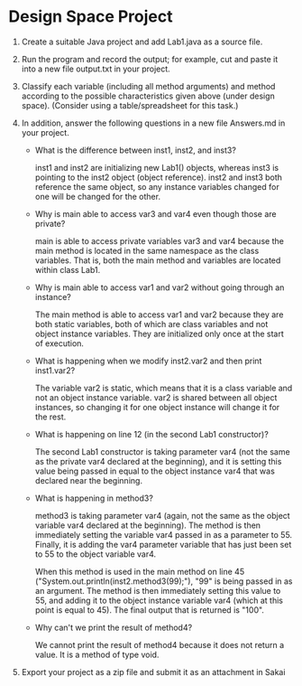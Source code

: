 # Design Space Project

1. Create a suitable Java project and add Lab1.java as a source file.

2. Run the program and record the output; for example, cut and paste it into a new file output.txt in your project.

3. Classify each variable (including all method arguments) and method according to the possible characteristics given above (under design space). (Consider using a table/spreadsheet for this task.)

4. In addition, answer the following questions in a new file Answers.md in your project.
   * What is the difference between inst1, inst2, and inst3?
        
        inst1 and inst2 are initializing new Lab1() objects, whereas inst3 is pointing
        to the inst2 object (object reference). inst2 and inst3 both reference the same object, so any instance variables changed
        for one will be changed for the other.
        
   * Why is main able to access var3 and var4 even though those are private?
   
        main is able to access private variables var3 and var4 because the main method is located in the same namespace as 
        the class variables. That is, both the main method and variables are located within class Lab1.
        
   * Why is main able to access var1 and var2 without going through an instance?
   
        The main method is able to access var1 and var2 because they are both static variables, both of which are class variables and not 
        object instance variables. They are initialized only once at the start of execution.
        
   * What is happening when we modify inst2.var2 and then print inst1.var2?
   
        The variable var2 is static, which means that it is a class variable and not an object instance variable. var2 is shared between all object instances,
        so changing it for one object instance will change it for the rest.
        
   *    What is happening on line 12 (in the second Lab1 constructor)?
   
        The second Lab1 constructor is taking parameter var4 (not the same as the private var4 declared at the beginning), and it is setting this value being passed in equal to
        the object instance var4 that was declared near the beginning.
        
   * What is happening in method3?
   
        method3 is taking parameter var4 (again, not the same as the object variable var4 declared at the beginning). The method is then immediately setting the variable var4 passed
        in as a parameter to 55. Finally, it is adding the var4 parameter variable that has just been set to 55 to the object variable var4.
        
        When this method is used in the main method on line 45 ("System.out.println(inst2.method3(99);"), "99" is being passed in as an argument. The method is then immediately
        setting this value to 55, and adding it to the object instance variable var4 (which at this point is equal to 45). The final output that is returned is "100".
        
   * Why can't we print the result of method4?
        
        We cannot print the result of method4 because it does not return a value. It is a method of type void.
        
5.  Export your project as a zip file and submit it as an attachment in Sakai